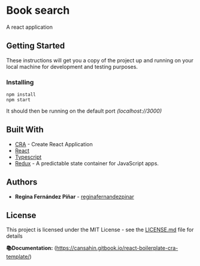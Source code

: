 # Book search

A react application

## Getting Started

These instructions will get you a copy of the project up and running on your local machine for development and testing purposes.

### Installing

```
npm install
npm start
```

It should then be running on the default port _(localhost://3000)_

## Built With

- [CRA](https://github.com/facebook/create-react-app) - Create React Application
- [React](https://reactjs.org/)
- [Typescript](https://www.typescriptlang.org/)
- [Redux](https://redux.js.org/) - A predictable state container for JavaScript apps.

## Authors

- **Regina Fernández Píñar** - [reginafernandezpinar](https://github.com/reginafernandezpinar)

## License

This project is licensed under the MIT License - see the [LICENSE.md](LICENSE.md) file for details

**📚Documentation:** (https://cansahin.gitbook.io/react-boilerplate-cra-template/)
